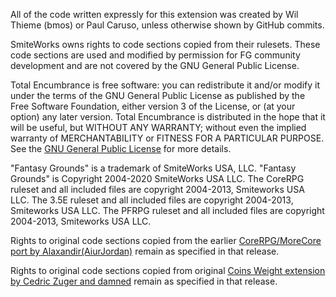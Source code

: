 All of the code written expressly for this extension was created by Wil Thieme (bmos) or Paul Caruso, unless otherwise shown by GitHub commits.

SmiteWorks owns rights to code sections copied from their rulesets. These code sections are used and modified by permission for FG community development and are not covered by the GNU General Public License.

Total Encumbrance is free software: you can redistribute it and/or modify it under the terms of the GNU General Public License as published by the Free Software Foundation, either version 3 of the License, or (at your option) any later version. Total Encumbrance is distributed in the hope that it will be useful, but WITHOUT ANY WARRANTY; without even the implied warranty of MERCHANTABILITY or FITNESS FOR A PARTICULAR PURPOSE.  See the [GNU General Public License](https://www.gnu.org/licenses/) for more details.

"Fantasy Grounds" is a trademark of SmiteWorks USA, LLC.
"Fantasy Grounds" is Copyright 2004-2020 SmiteWorks USA LLC.
The CoreRPG ruleset and all included files are copyright 2004-2013, Smiteworks USA LLC.
The 3.5E ruleset and all included files are copyright 2004-2013, Smiteworks USA LLC.
The PFRPG ruleset and all included files are copyright 2004-2013, Smiteworks USA LLC.

Rights to original code sections copied from the earlier [CoreRPG/MoreCore port by Alaxandir(AiurJordan)](https://svn.fantasygrounds.com/forums/showthread.php?57185-Coin-Weight-for-CoreRPG-(MoreCore-compatible)) remain as specified in that release.

Rights to original code sections copied from original [Coins Weight extension by Cedric Zuger and damned](https://svn.fantasygrounds.com/forums/showthread.php?41109-The-weight-of-the-coins) remain as specified in that release.
